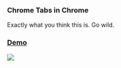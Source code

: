 ### Chrome Tabs in Chrome

Exactly what you think this is. Go wild.

### [Demo](http://adamschwartz.co/chrome-tabs/)

![](http://adamschwartz.co/chrome-tabs/chrome-tabs.gif)
